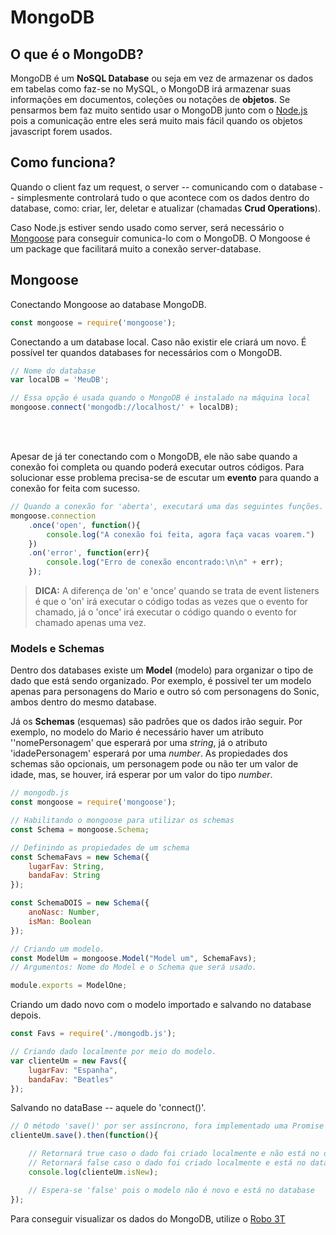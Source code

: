 # MongoDB

## O que é o MongoDB?

MongoDB é um **NoSQL Database** ou seja em vez de armazenar os dados em tabelas como faz-se no MySQL, o MongoDB irá armazenar suas informações em documentos, coleções ou notações de **objetos**. Se pensarmos bem faz muito sentido usar o MongoDB junto com o [Node.js](https://github.com/JoaoSodre/Programacao/blob/master/Javascript/Node.js.md#nodejs) pois a comunicação entre eles será muito mais fácil quando os objetos javascript forem usados.

## Como funciona?

Quando o client faz um request, o server -- comunicando com o database -- simplesmente controlará tudo o que acontece com os dados dentro do database, como: criar, ler, deletar e atualizar (chamadas **Crud Operations**).

Caso Node.js estiver sendo usado como server, será necessário o [Mongoose](https://www.npmjs.com/package/mongoose) para conseguir comunica-lo com o MongoDB. O Mongoose é um package que facilitará muito a conexão server-database.

## Mongoose

Conectando Mongoose ao database MongoDB.

```js
const mongoose = require('mongoose');
```

Conectando a um database local. Caso não existir ele criará um novo. É possível ter quandos databases for necessários com o MongoDB.

```js
// Nome do database
var localDB = 'MeuDB';

// Essa opção é usada quando o MongoDB é instalado na máquina local
mongoose.connect('mongodb://localhost/' + localDB);
```

<br><br>

Apesar de já ter conectando com o MongoDB, ele não sabe quando a conexão foi completa ou quando poderá executar outros códigos. Para solucionar esse problema precisa-se de escutar um **evento** para quando a conexão for feita com sucesso.

```js
// Quando a conexão for 'aberta', executará uma das seguintes funções.
mongoose.connection
    .once('open', function(){
        console.log("A conexão foi feita, agora faça vacas voarem.")
    })
    .on('error', function(err){
        console.log("Erro de conexão encontrado:\n\n" + err);
    });
```

> **DICA:** A diferença de 'on' e 'once' quando se trata de event listeners é que o 'on' irá executar o código todas as vezes que o evento for chamado, já o 'once' irá executar o código quando o evento for chamado apenas uma vez.

### Models e Schemas

Dentro dos databases existe um **Model** (modelo) para organizar o tipo de dado que está sendo organizado. Por exemplo, é possivel ter um modelo apenas para personagens do Mario e outro só com personagens do Sonic, ambos dentro do mesmo database.<br>

Já os **Schemas** (esquemas) são padrões que os dados irão seguir. Por exemplo, no modelo do Mario é necessário haver um atributo ''nomePersonagem' que esperará por uma _string_, já o atributo 'idadePersonagem' esperará por uma _number_. As propiedades dos schemas são opcionais, um personagem pode ou não ter um valor de idade, mas, se houver, irá esperar por um valor do tipo _number_.

```js
// mongodb.js
const mongoose = require('mongoose');

// Habilitando o mongoose para utilizar os schemas
const Schema = mongoose.Schema;

// Definindo as propiedades de um schema
const SchemaFavs = new Schema({
    lugarFav: String,
    bandaFav: String
});

const SchemaDOIS = new Schema({
    anoNasc: Number,
    isMan: Boolean 
});

// Criando um modelo. 
const ModelUm = mongoose.Model("Model um", SchemaFavs);
// Argumentos: Nome do Model e o Schema que será usado.

module.exports = ModelOne;
```

Criando um dado novo com o modelo importado e salvando no database depois.

```js
const Favs = require('./mongodb.js');

// Criando dado localmente por meio do modelo. 
var clienteUm = new Favs({
    lugarFav: "Espanha",
    bandaFav: "Beatles"
});
```

Salvando no dataBase -- aquele do 'connect()'.

```js
// O método 'save()' por ser assíncrono, fora implementado uma Promise dentro dele. 
clienteUm.save().then(function(){

    // Retornará true caso o dado foi criado localmente e não está no database.
    // Retornará false caso o dado foi criado localmente e está no database.
    console.log(clienteUm.isNew);

    // Espera-se 'false' pois o modelo não é novo e está no database
});
```

Para conseguir visualizar os dados do MongoDB, utilize o [Robo 3T](https://robomongo.org/)

